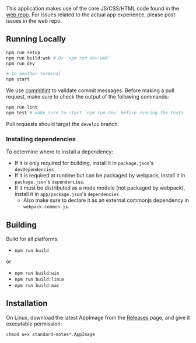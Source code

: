 This application makes use of the core JS/CSS/HTML code found in the [web repo](https://github.com/standardnotes/web). For issues related to the actual app experience, please post issues in the web repo.

## Running Locally

```bash
npm run setup
npm run build:web # Or `npm run dev:web`
npm run dev

# In another terminal
npm start
```

We use [commitlint](https://github.com/conventional-changelog/commitlint) to validate commit messages.
Before making a pull request, make sure to check the output of the following commands:

```bash
npm run lint
npm test # make sure to start `npm run dev` before running the tests
```

Pull requests should target the `develop` branch.

### Installing dependencies

To determine where to install a dependency:

- If it is only required for building, install it in `package.json`'s `devDependencies`
- If it is required at runtime but can be packaged by webpack, install it in `package.json`'s `dependencies`.
- If it must be distributed as a node module (not packaged by webpack), install it in `app/package.json`'s `dependencies`
  - Also make sure to declare it as an external commonjs dependency in `webpack.common.js`.

## Building

Build for all platforms:

- `npm run build`

or

- `npm run build:win`
- `npm run build:linux`
- `npm run build:mac`

## Installation

On Linux, download the latest AppImage from the [Releases](https://github.com/standardnotes/desktop/releases/latest) page, and give it executable permission:

`chmod u+x standard-notes*.AppImage`
